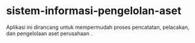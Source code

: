 # sistem-informasi-pengelolan-aset
  Aplikasi ini dirancang untuk mempermudah proses pencatatan, pelacakan, dan pengelolaan aset perusahaan .

